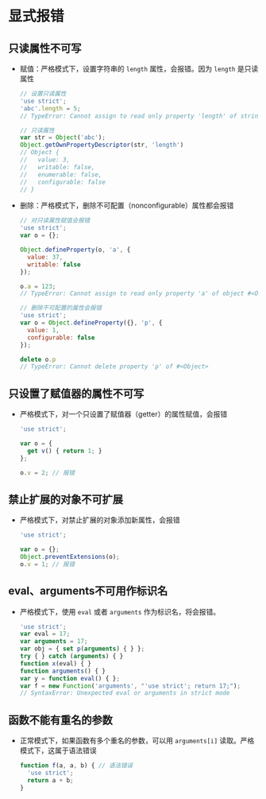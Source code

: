 # 显式报错

## 只读属性不可写

*   赋值：严格模式下，设置字符串的 `length` 属性，会报错。因为 `length` 是只读属性

    ```javascript
    // 设置只读属性
    'use strict';
    'abc'.length = 5;
    // TypeError: Cannot assign to read only property 'length' of string 'abc'
    ```

    ```javascript
    // 只读属性
    var str = Object('abc');
    Object.getOwnPropertyDescriptor(str, 'length')
    // Object {
    //   value: 3,
    //   writable: false,
    //   enumerable: false,
    //   configurable: false
    // }
    ```

*   删除：严格模式下，删除不可配置（nonconfigurable）属性都会报错

    ```javascript
    // 对只读属性赋值会报错
    'use strict';
    var o = {};

    Object.defineProperty(o, 'a', {
      value: 37,
      writable: false
    });

    o.a = 123;
    // TypeError: Cannot assign to read only property 'a' of object #<Object>

    // 删除不可配置的属性会报错
    'use strict';
    var o = Object.defineProperty({}, 'p', {
      value: 1,
      configurable: false
    });

    delete o.p
    // TypeError: Cannot delete property 'p' of #<Object>
    ```

## 只设置了赋值器的属性不可写

*   严格模式下，对一个只设置了赋值器（getter）的属性赋值，会报错

    ```javascript
    'use strict';

    var o = {
      get v() { return 1; }
    };

    o.v = 2; // 报错
    ```

## 禁止扩展的对象不可扩展

*   严格模式下，对禁止扩展的对象添加新属性，会报错

    ```javascript
    'use strict';

    var o = {};
    Object.preventExtensions(o);
    o.v = 1; // 报错
    ```

## eval、arguments不可用作标识名

*   严格模式下，使用 `eval` 或者 `arguments` 作为标识名，将会报错。

    ```javascript
    'use strict';
    var eval = 17;
    var arguments = 17;
    var obj = { set p(arguments) { } };
    try { } catch (arguments) { }
    function x(eval) { }
    function arguments() { }
    var y = function eval() { };
    var f = new Function('arguments', "'use strict'; return 17;");
    // SyntaxError: Unexpected eval or arguments in strict mode
    ```

## 函数不能有重名的参数

*   正常模式下，如果函数有多个重名的参数，可以用 `arguments[i]` 读取。严格模式下，这属于语法错误

    ```javascript
    function f(a, a, b) { // 语法错误
      'use strict';
      return a + b;
    }
    ```
